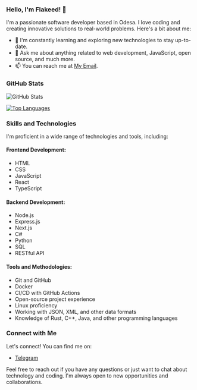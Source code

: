 ### Hello, I'm Flakeed! 👋

I'm a passionate software developer based in Odesa. I love coding and creating innovative solutions to real-world problems. Here's a bit about me:

<!-- - 🔭 I'm currently working on [Project 1](Link to Project 1) - A detailed description of the project.-->
- 🌱 I'm constantly learning and exploring new technologies to stay up-to-date.
- 💬 Ask me about anything related to web development, JavaScript, open source, and much more.
- 📫 You can reach me at [My Email](mailto:flakeeed@gmail.com).

### GitHub Stats

![GitHub Stats](https://github-readme-stats.vercel.app/api?username=flakeed&show_icons=true&theme=dark)

[![Top Languages](https://github-readme-stats.vercel.app/api/top-langs/?username=flakeed&layout=default&theme=dark)](https://github.com/anuraghazra/github-readme-stats)

### Skills and Technologies

I'm proficient in a wide range of technologies and tools, including:

#### Frontend Development:
- HTML
- CSS
- JavaScript
- React
- TypeScript

#### Backend Development:
- Node.js
- Express.js
- Next.js
- C#
- Python
- SQL
- RESTful API

#### Tools and Methodologies:
- Git and GitHub
- Docker
- CI/CD with GitHub Actions
- Open-source project experience
- Linux proficiency
- Working with JSON, XML, and other data formats
- Knowledge of Rust, C++, Java, and other programming languages

<!--### My Projects

Here are some of the projects I've been working on:

1. [Project 1](Link to Project 1) - A detailed description of what this project is about and its impact.
2. [Project 2](Link to Project 2) - Explain the purpose and significance of this project.
3. [Project 3](Link to Project 3) - Share insights about the technologies and tools used in this project.
-->
### Connect with Me

Let's connect! You can find me on:
- [Telegram](https://t.me/flakeed)

Feel free to reach out if you have any questions or just want to chat about technology and coding. I'm always open to new opportunities and collaborations.
